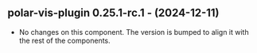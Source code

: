   ## polar-vis-plugin 0.25.1-rc.1 - (2024-12-11)
  
  * No changes on this component. The version is bumped to align it
    with the rest of the components.
